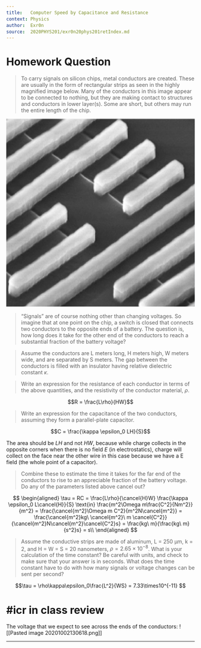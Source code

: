 ```yaml
---
title:   Computer Speed by Capacitance and Resistance
context: Physics
author:  Exr0n
source:  2020PHYS201/exr0n20phys201retIndex.md
---
```


# Homework Question
> To carry signals on silicon chips, metal conductors are created. These are usually in the form of rectangular strips as seen in the highly magnified image below. Many of the conductors in this image appear to be connected to nothing, but they are making contact to structures and conductors in lower layer(s). Some are short, but others may run the entire length of the chip.

![KBsrcComputerInternalsAsCapacitors.png](KBsrcComputerInternalsAsCapacitors.png)   

> “Signals” are of course nothing other than changing voltages. So imagine that at one point on the chip, a switch is closed that connects two conductors to the opposite ends of a battery. The question is, how long does it take for the other end of the conductors to reach a substantial fraction of the battery voltage?

> Assume the conductors are L meters long, H meters high, W meters wide, and are separated by S meters. The gap between the conductors is filled with an insulator having relative dielectric constant $\kappa$.

> Write an expression for the resistance of each conductor in terms of the above quantities, and the resistivity of the conductor material, $\rho$.

$$R = \frac{L\rho}{HW}$$

> Write an expression for the capacitance of the two conductors, assuming they form a parallel-plate capacitor.

$$C = \frac{\kappa \epsilon_0 LH}{S}$$

The area should be $LH$ and not $HW$, because while charge collects in the opposite corners when there is no field $E$ (in electrostatics), charge will collect on the face near the other wire in this case because we have a E field (the whole point of a capacitor).

> Combine these to estimate the time it takes for the far end of the conductors to rise to an appreciable fraction of the battery voltage. Do any of the parameters listed above cancel out?

$$
\begin{aligned}
\tau = RC = \frac{L\rho}{\cancel{H}W} \frac{\kappa \epsilon_0 L\cancel{H}}{S} \text{in} \frac{m^2\Omega m\frac{C^2}{Nm^2}}{m^2} = \frac{\cancel{m^2}\Omega m C^2}{m^2N\cancel{m^2}} = \frac{\cancel{m^2}kg\ \cancel{m^2}\ m \cancel{C^2}}{\cancel{m^2}N\cancel{m^2}\cancel{C^2}s} = \frac{kg\ m}{\frac{kg\ m}{s^2}s} = s\\
\end{aligned}
$$

> Assume the conductive strips are made of aluminum, L = 250 μm, k = 2, and H = W = S = 20 nanometers, $\rho = 2.65\times10^{−8}$. What is your calculation of the time constant? Be careful with units, and check to make sure that your answer is in seconds. What does the time constant have to do with how many signals or voltage changes can be sent per second?

$$\tau
= \rho\kappa\epsilon_0\frac{L^2}{WS} = 7.33\times10^{-11}
$$

# #icr in class review
The voltage that we expect to see across the ends of the conductors:
![[Pasted image 20201002130618.png]]


---
